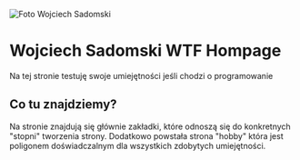 ![Foto Wojciech Sadomski](https://wojciech-sadomski.github.io/homepage-webpack/img/myFace.78495615.jpg)

# Wojciech Sadomski WTF Hompage

Na tej stronie testuję swoje umiejętności jeśli chodzi o programowanie

## Co tu znajdziemy?

Na stronie znajdują się głównie zakładki, które odnoszą się do konkretnych "stopni" tworzenia strony.
Dodatkowo powstała strona "hobby" która jest poligonem doświadczalnym dla wszystkich zdobytych umiejętności.



